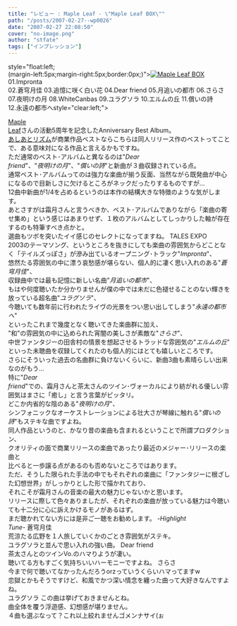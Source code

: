 ```yaml
---
title: "レビュー : Maple Leaf - \"Maple Leaf BOX\""
path: "/posts/2007-02-27--wp0026"
date: "2007-02-27 22:08:50"
cover: "no-image.png"
author: "stfate"
tags: ["インプレッション"]
---
```


<style type="text/css">
<!--
p {white-space: pre-wrap};
-->
</style>

style="float:left; (margin-left:5px;margin-right:5px;border:0px;)"><a href="http://www.amazon.co.jp/gp/product/B000M06IMM%3ftag=invisibleair-22%26link_code=xm2%26camp=2025%26dev-t=0ZZ51W51PSHKTDFA9002" target="_blank"><img src="http://images-jp.amazon.com/images/P/B000M06IMM.09.MZZZZZZZ.jpg" alt="Maple Leaf BOX"  /></a>01.Impronta
02.蒼穹月佳
03.追憶に咲く白い花
04.Dear friend
05.月追いの都市
06.さらさ
07.夜明けの月
08.WhiteCanbas
09.ユラグソラ
10.エルムの丘
11.償いの詩
12.永遠の都市へstyle="clear:left;">

<!--more-->
<a href="http://shimotsukin.com/" target="_blank">Maple Leaf</a>さんの活動5周年を記念したAnniversary Best Album。
<a href="http://shimotsukin.com/project/ashiato/" target="_blank">あしあとリズム</a>が商業作品ベストならこちらは同人リリース作のベストってことで、ある意味対になる作品と言えるかもですね。
ただ通常のベスト･アルバムと異なるのは"<em>Dear friend</em>"、"<em>夜明けの月</em>"、"<em>償いの詩</em>"と新曲が３曲収録されている点。
通常ベスト･アルバムってのは強力な楽曲が揃う反面、当然ながら既発曲が中心になるので目新しさに欠けるところがネックだったりするものですが…
12曲中新曲が1/4を占めるというのは本作の結構大きな特徴のような気がします。
あとさすがは霜月さんと言うべきか、ベスト･アルバムでありながら「楽曲の寄せ集め」という感じはあまりせず、１枚のアルバムとしてしっかりした軸が存在するのも特筆すべき点かと。
選曲もツボを突いたイイ感じのセレクトになってますね。
TALES EXPO 2003のテーマソング、というところを抜きにしても楽曲の雰囲気からどことなく「テイルズっぽさ」が滲み出ているオープニング･トラック"<em>Impronta</em>"、
悠然たる雰囲気の中に漂う哀愁感が堪らない、個人的に凄く思い入れのある"<em>蒼穹月佳</em>"、
収録曲中では最も記憶に新しい名曲"<em>月追いの都市</em>"、
もはや何度聴いたか分かりませんが僕の中では未だに色褪せることのない輝きを放っている超名曲"<em>ユラグソラ</em>"、
今聴いても数年前に行われたライヴの光景をつい思い出してしまう"<em>永遠の都市へ</em>"
といったこれまで幾度となく聴いてきた楽曲群に加え、
"和"の雰囲気の中に込められた宵闇の美しさが素敵な"<em>さらさ</em>"、
中世ファンタジーの田舎村の情景を想起させるトラッドな雰囲気の"<em>エルムの丘</em>"
といった未聴曲を収録してくれたのも個人的にはとても嬉しいところです。
さらにそういった過去の名曲群に負けないくらいに、新曲3曲も素晴らしい出来なのがもう…
特に"<em>Dear friend</em>"での、霜月さんと茶太さんのツイン･ヴォーカルにより紡がれる優しい雰囲気はまさに「癒し」と言う言葉がピッタリ。
どこか内省的な陰のある"<em>夜明けの月</em>"、
シンフォニックなオーケストレーションによる壮大さが琴線に触れる"<em>償いの詩</em>"もステキな曲ですよね。
同人作品というのと、かなり昔の楽曲も含まれるということで所謂プロダクション、
クオリティの面で商業リリースの楽曲であったり最近のメジャー･リリースの楽曲と
比べると一歩譲る点があるのも否めないところではあります。
ただ、そうした限られた手法の中でもそれぞれの楽曲に「ファンタジーに根ざした幻想世界」がしっかりとした形で描かれており、
それこそが霜月さんの音楽の最大の魅力じゃないかと思います。
リリースに際して色々ありましたが、それぞれの楽曲が放っている魅力は今聴いても十二分に心に訴えかけるモノがあるはず。
まだ聴かれてない方には是非ご一聴をお勧めします。
<em>-Highlight Tune-</em>
蒼穹月佳
荒涼たる広野を１人旅していくかのごとき雰囲気がステキ。
ユラグソラと並んで思い入れの強い曲。
Dear friend
茶太さんとのツインVo.のハマりようが凄い。
聴いてる方もすごく気持ちいいハーモニーですよね。
さらさ
今まで何で聴いてなかったんだろうorzっていうくらいハマってますw
恋獄とかもそうですけど、和風でかつ深い情念を纏った曲って大好きなんですよね。
ユラグソラ
この曲は挙げておきませんとね。
曲全体を覆う浮遊感、幻想感が堪りません。
４曲も選ぶなって？これ以上絞れませんゴメンナサイ(ぉ
